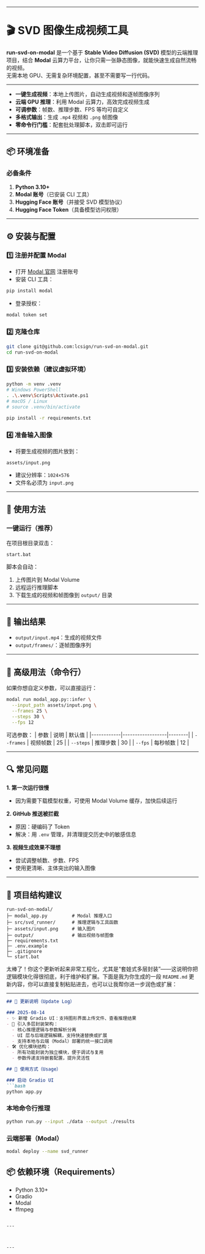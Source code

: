  

---

# 🎬 SVD 图像生成视频工具

**run-svd-on-modal** 是一个基于 **Stable Video Diffusion (SVD)** 模型的云端推理项目，结合 **Modal** 云算力平台，让你只需一张静态图像，就能快速生成自然流畅的视频。  
无需本地 GPU、无需复杂环境配置，甚至不需要写一行代码。

---

- **一键生成视频**：本地上传图片，自动生成视频和逐帧图像序列  
- **云端 GPU 推理**：利用 Modal 云算力，高效完成视频生成  
- **可调参数**：帧数、推理步数、FPS 等均可自定义  
- **多格式输出**：生成 `.mp4` 视频和 `.png` 帧图像  
- **零命令行门槛**：配套批处理脚本，双击即可运行  

---

## 📦 环境准备

### 必备条件
1. **Python 3.10+**  
2. **Modal 账号**（已安装 CLI 工具）  
3. **Hugging Face 账号**（并接受 SVD 模型协议）  
4. **Hugging Face Token**（具备模型访问权限）  

---

## ⚙ 安装与配置

### 1️⃣ 注册并配置 Modal
- 打开 [Modal 官网](https://modal.com) 注册账号  
- 安装 CLI 工具：
```bash
pip install modal
```
- 登录授权：
```bash
modal token set
```

### 2️⃣ 克隆仓库
```bash
git clone git@github.com:lcsign/run-svd-on-modal.git
cd run-svd-on-modal
```

### 3️⃣ 安装依赖（建议虚拟环境）
```bash
python -m venv .venv
# Windows PowerShell
. .\.venv\Scripts\Activate.ps1
# macOS / Linux
# source .venv/bin/activate

pip install -r requirements.txt
```

### 4️⃣ 准备输入图像
- 将要生成视频的图片放到：
```
assets/input.png
```
- 建议分辨率：`1024×576`  
- 文件名必须为 `input.png`

---

## 🚀 使用方法

### 一键运行（推荐）
在项目根目录双击：
```
start.bat
```
脚本会自动：
1. 上传图片到 Modal Volume  
2. 远程运行推理脚本  
3. 下载生成的视频和帧图像到 `output/` 目录  

---

## 📂 输出结果
- `output/input.mp4`：生成的视频文件  
- `output/frames/`：逐帧图像序列  

---

## 🔧 高级用法（命令行）
如果你想自定义参数，可以直接运行：
```bash
modal run modal_app.py::infer \
  --input_path assets/input.png \
  --frames 25 \
  --steps 30 \
  --fps 12
```
可选参数：
| 参数       | 说明             | 默认值 |
|------------|------------------|--------|
| `--frames` | 视频帧数         | 25     |
| `--steps`  | 推理步数         | 30     |
| `--fps`    | 每秒帧数         | 12     |

---

## 🔍 常见问题

**1. 第一次运行很慢**  
- 因为需要下载模型权重，可使用 Modal Volume 缓存，加快后续运行  

**2. GitHub 推送被拦截**  
- 原因：硬编码了 Token  
- 解决：用 `.env` 管理，并清理提交历史中的敏感信息  

**3. 视频生成效果不理想**  
- 尝试调整帧数、步数、FPS  
- 使用更清晰、主体突出的输入图像  

---

## 📁 项目结构建议
```
run-svd-on-modal/
├─ modal_app.py         # Modal 推理入口
├─ src/svd_runner/      # 推理逻辑与工具函数
├─ assets/input.png     # 输入图片
├─ output/              # 输出视频与帧图像
├─ requirements.txt
├─ .env.example
├─ .gitignore
└─ start.bat
```
太棒了！你这个更新听起来非常工程化，尤其是“套娃式多层封装”——这说明你把逻辑模块化得很彻底，利于维护和扩展。下面是我为你生成的一段 `README.md` 更新内容，你可以直接复制粘贴进去，也可以让我帮你进一步润色或扩展：

---

```markdown
## 🔄 更新说明（Update Log）

### 2025-08-14
- ✨ 新增 Gradio UI：支持图形界面上传文件、查看推理结果
- 🧩 引入多层封装架构：
  - 核心推理逻辑与参数解析分离
  - UI 层与后端逻辑解耦，支持快速替换或扩展
  - 支持本地与云端（Modal）部署的统一接口调用
- 🛠️ 优化模块结构：
  - 所有功能封装为独立模块，便于调试与复用
  - 参数传递支持嵌套配置，提升灵活性

## 🚀 使用方式（Usage）

### 启动 Gradio UI
```bash
python app.py
```

### 本地命令行推理
```bash
python run.py --input ./data --output ./results
```

### 云端部署（Modal）
```bash
modal deploy --name svd_runner
```

## 📦 依赖环境（Requirements）
- Python 3.10+
- Gradio
- Modal
- ffmpeg
```

---



---


